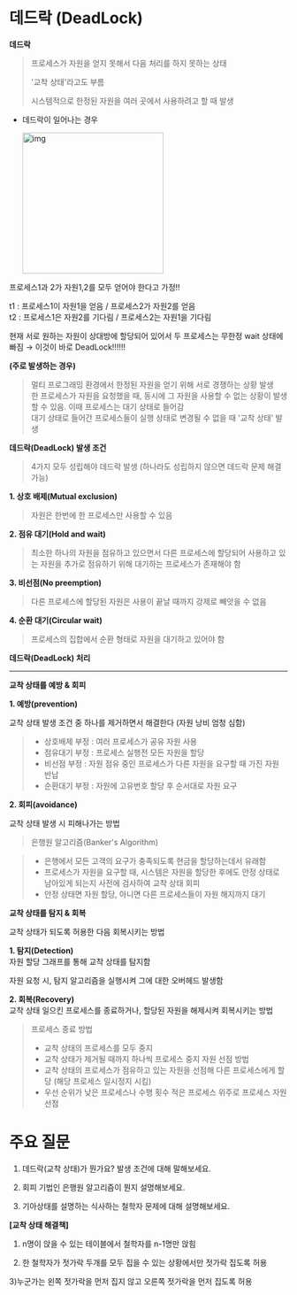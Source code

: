 # 데드락 (DeadLock)

**데드락**
> 프로세스가 자원을 얻지 못해서 다음 처리를 하지 못하는 상태
> 
> '교착 상태'라고도 부름
> 
> 시스템적으로 한정된 자원을 여러 곳에서 사용하려고 할 때 발생


  + 데드락이 일어나는 경우
    
    <img width="255" alt="img" src="https://user-images.githubusercontent.com/95405810/157161064-b433c248-1707-4910-8d34-c4ddb63767e0.PNG">


  프로세스1과 2가 자원1,2를 모두 얻어야 한다고 가정!!

  t1 : 프로세스1이 자원1을 얻음 / 프로세스2가 자원2를 얻음   
  t2 : 프로세스1은 자원2를 기다림 / 프로세스2는 자원1을 기다림

  현재 서로 원하는 자원이 상대방에 할당되어 있어서 두 프로세스는 무한정 wait 상태에 빠짐  → 이것이 바로 DeadLock!!!!!!


**(주로 발생하는 경우)**   
> 멀티 프로그래밍 환경에서 한정된 자원을 얻기 위해 서로 경쟁하는 상황 발생   
> 한 프로세스가 자원을 요청했을 때, 동시에 그 자원을 사용할 수 없는 상황이 발생할 수 있음. 이때 프로세스는 대기 상태로 들어감   
> 대기 상태로 들어간 프로세스들이 실행 상태로 변경될 수 없을 때 '교착 상태' 발생


**데드락(DeadLock) 발생 조건**   
> 4가지 모두 성립해야 데드락 발생 (하나라도 성립하지 않으면 데드락 문제 해결 가능)

**1. 상호 배제(Mutual exclusion)**   
> 자원은 한번에 한 프로세스만 사용할 수 있음

**2. 점유 대기(Hold and wait)**   
> 최소한 하나의 자원을 점유하고 있으면서 다른 프로세스에 할당되어 사용하고 있는 자원을 추가로 점유하기 위해 대기하는 프로세스가 존재해야 함

**3. 비선점(No preemption)**   
> 다른 프로세스에 할당된 자원은 사용이 끝날 때까지 강제로 빼앗을 수 없음

**4. 순환 대기(Circular wait)**   
> 프로세스의 집합에서 순환 형태로 자원을 대기하고 있어야 함



**데드락(DeadLock) 처리**
___
**교착 상태를 예방 & 회피**

**1. 예방(prevention)**

교착 상태 발생 조건 중 하나를 제거하면서 해결한다 (자원 낭비 엄청 심함)

>    + 상호배제 부정 : 여러 프로세스가 공유 자원 사용
>    + 점유대기 부정 : 프로세스 실행전 모든 자원을 할당
>    + 비선점 부정 : 자원 점유 중인 프로세스가 다른 자원을 요구할 때 가진 자원 반납
>    + 순환대기 부정 : 자원에 고유번호 할당 후 순서대로 자원 요구

**2. 회피(avoidance)**

교착 상태 발생 시 피해나가는 방법

> 은행원 알고리즘(Banker's Algorithm)

>   + 은행에서 모든 고객의 요구가 충족되도록 현금을 할당하는데서 유래함
>   + 프로세스가 자원을 요구할 때, 시스템은 자원을 할당한 후에도 안정 상태로 남아있게 되는지 사전에 검사하여 교착 상태 회피
>   + 안정 상태면 자원 할당, 아니면 다른 프로세스들이 자원 해지까지 대기

**교착 상태를 탐지 & 회복**

교착 상태가 되도록 허용한 다음 회복시키는 방법


**1. 탐지(Detection)**   
  자원 할당 그래프를 통해 교착 상태를 탐지함

  자원 요청 시, 탐지 알고리즘을 실행시켜 그에 대한 오버헤드 발생함

**2. 회복(Recovery)**   
  교착 상태 일으킨 프로세스를 종료하거나, 할당된 자원을 해제시켜 회복시키는 방법

  > 프로세스 종료 방법
  >    + 교착 상태의 프로세스를 모두 중지
  >    + 교착 상태가 제거될 때까지 하나씩 프로세스 중지
  > 자원 선점 방법
  >    + 교착 상태의 프로세스가 점유하고 있는 자원을 선점해 다른 프로세스에게 할당 (해당 프로세스 일시정지 시킴)
  >    + 우선 순위가 낮은 프로세스나 수행 횟수 적은 프로세스 위주로 프로세스 자원 선점


# 주요 질문
1) 데드락(교착 상태)가 뭔가요? 발생 조건에 대해 말해보세요.

2) 회피 기법인 은행원 알고리즘이 뭔지 설명해보세요.

3) 기아상태를 설명하는 식사하는 철학자 문제에 대해 설명해보세요.

**[교착 상태 해결책]**

1) n명이 앉을 수 있는 테이블에서 철학자를 n-1명만 앉힘

2) 한 철학자가 젓가락 두개를 모두 집을 수 있는 상황에서만 젓가락 집도록 허용

3)누군가는 왼쪽 젓가락을 먼저 집지 않고 오른쪽 젓가락을 먼저 집도록 허용
